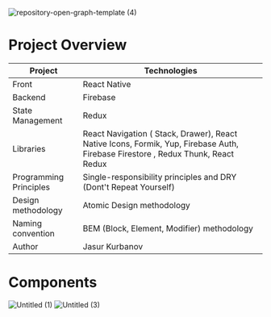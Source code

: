 ![repository-open-graph-template (4)](https://user-images.githubusercontent.com/41279178/98072191-490dee00-1e87-11eb-9bec-6ae0aebbc262.png)


# Project Overview

| Project                |  Technologies                                                                                                                        |
| -----------------------| ----------------------------------------------------------------------------------------------------------------------------------- |
| Front                  | React Native                                                                                                                        |
| Backend                | Firebase                                                                                                                            |
| State Management       | Redux                                                                                                                               |
| Libraries              | React Navigation ( Stack, Drawer), React Native Icons, Formik, Yup, Firebase Auth, Firebase Firestore , Redux Thunk, React Redux    |
| Programming Principles | Single-responsibility principles and DRY (Dont't Repeat Yourself)                                                                   |
| Design methodology     | Atomic Design methodology                                                                                                           |
| Naming convention      | BEM (Block, Element, Modifier) methodology                                                                                          |
| Author                 | Jasur Kurbanov                                                                                                                      |


# Components
![Untitled (1)](https://user-images.githubusercontent.com/41279178/98203328-a40e1680-1f55-11eb-9768-00894e8bcab1.png)
![Untitled (3)](https://user-images.githubusercontent.com/41279178/98204063-2519dd80-1f57-11eb-9d9b-db68a17ae801.png)
